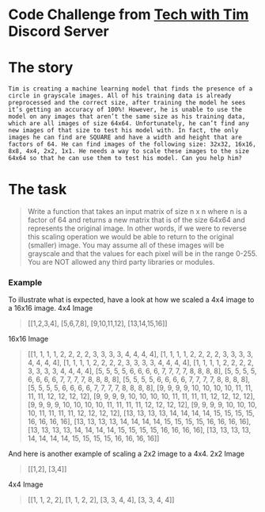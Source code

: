 # Code Challenge from [Tech with Tim](https://discord.gg/H7TFNsj) Discord Server
# The story
``Tim is creating a machine learning model that finds the presence of a circle in grayscale images. All of his training data is already preprocessed and the correct size, after training the model he sees it’s getting an accuracy of 100%! However, he is unable to use the model on any images that aren’t the same size as his training data, which are all images of size 64x64. Unfortunately, he can’t find any new images of that size to test his model with. In fact, the only images he can find are SQUARE and have a width and height that are factors of 64. He can find images of the following size: 32x32, 16x16, 8x8, 4x4, 2x2, 1x1. He needs a way to scale these images to the size 64x64 so that he can use them to test his model. Can you help him?``

# The task
> Write a function that takes an input matrix of size n x n where n is a factor of 64 and returns a new matrix that is of the size 64x64 and represents the original image. In other words, if we were to reverse this scaling operation we would be able to return to the original (smaller) image. You may assume all of these images will be grayscale and that the values for each pixel will be in the range 0-255. 
You are NOT allowed any third party libraries or modules.

### Example
To illustrate what is expected, have a look at how we scaled a 4x4 image to a 16x16 image.
4x4 Image
>[[1,2,3,4],
[5,6,7,8],
[9,10,11,12],
[13,14,15,16]]

16x16 Image
>[[1, 1, 1, 1, 2, 2, 2, 2, 3, 3, 3, 3, 4, 4, 4, 4],
 [1, 1, 1, 1, 2, 2, 2, 2, 3, 3, 3, 3, 4, 4, 4, 4],
 [1, 1, 1, 1, 2, 2, 2, 2, 3, 3, 3, 3, 4, 4, 4, 4],
 [1, 1, 1, 1, 2, 2, 2, 2, 3, 3, 3, 3, 4, 4, 4, 4],
 [5, 5, 5, 5, 6, 6, 6, 6, 7, 7, 7, 7, 8, 8, 8, 8],
 [5, 5, 5, 5, 6, 6, 6, 6, 7, 7, 7, 7, 8, 8, 8, 8],
 [5, 5, 5, 5, 6, 6, 6, 6, 7, 7, 7, 7, 8, 8, 8, 8],
 [5, 5, 5, 5, 6, 6, 6, 6, 7, 7, 7, 7, 8, 8, 8, 8],
 [9, 9, 9, 9, 10, 10, 10, 10, 11, 11, 11, 11, 12, 12, 12, 12],
 [9, 9, 9, 9, 10, 10, 10, 10, 11, 11, 11, 11, 12, 12, 12, 12],
 [9, 9, 9, 9, 10, 10, 10, 10, 11, 11, 11, 11, 12, 12, 12, 12],
 [9, 9, 9, 9, 10, 10, 10, 10, 11, 11, 11, 11, 12, 12, 12, 12],
 [13, 13, 13, 13, 14, 14, 14, 14, 15, 15, 15, 15, 16, 16, 16, 16],
 [13, 13, 13, 13, 14, 14, 14, 14, 15, 15, 15, 15, 16, 16, 16, 16],
 [13, 13, 13, 13, 14, 14, 14, 14, 15, 15, 15, 15, 16, 16, 16, 16],
 [13, 13, 13, 13, 14, 14, 14, 14, 15, 15, 15, 15, 16, 16, 16, 16]]


And here is another example of scaling a 2x2 image to a 4x4.
2x2 Image
>[[1,2],
[3,4]]

4x4 Image
>[[1, 1, 2, 2], 
[1, 1, 2, 2], 
[3, 3, 4, 4], 
[3, 3, 4, 4]]
